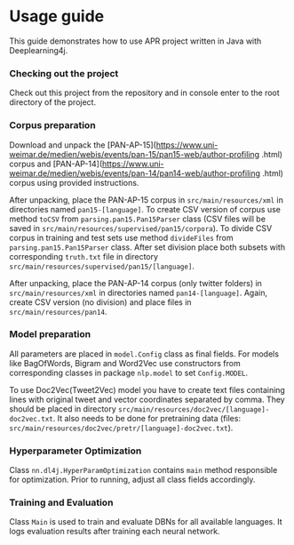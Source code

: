 # Usage guide

This guide demonstrates how to use APR project written in Java with Deeplearning4j.

### Checking out the project
Check out this project from the repository and in console enter to the root directory of the project.

### Corpus preparation
Download and unpack the [PAN-AP-15](https://www.uni-weimar.de/medien/webis/events/pan-15/pan15-web/author-profiling
.html) corpus and [PAN-AP-14](https://www.uni-weimar.de/medien/webis/events/pan-14/pan14-web/author-profiling
.html) corpus using provided instructions.

After unpacking, place the PAN-AP-15 corpus in `src/main/resources/xml` in directories named 
`pan15-[language]`.
To create CSV version of corpus use method `toCSV` from `parsing.pan15.Pan15Parser` class (CSV files will be saved in 
`src/main/resources/supervised/pan15/corpora`).
To divide CSV corpus in training and test sets use method `divideFiles` from `parsing.pan15.Pan15Parser` class.
After set division place both subsets with corresponding `truth.txt` file in directory  
`src/main/resources/supervised/pan15/[language]`.

After unpacking, place the PAN-AP-14 corpus (only twitter folders) in `src/main/resources/xml` in directories named 
`pan14-[language]`. Again, create CSV version (no division) and place files in `src/main/resources/pan14`.

### Model preparation
All parameters are placed in `model.Config` class as final fields.
For models like BagOfWords, Bigram and Word2Vec use constructors from corresponding classes in package `nlp.model` to set `Config.MODEL`.
 
To use Doc2Vec(Tweet2Vec) model you have to create text files containing lines with original tweet and vector 
coordinates separated by comma. They should be placed in directory `src/main/resources/doc2vec/[language]-doc2vec.txt`.
It also needs to be done for pretraining data (files: `src/main/resources/doc2vec/pretr/[language]-doc2vec.txt`).

### Hyperparameter Optimization
Class `nn.dl4j.HyperParamOptimization` contains `main` method responsible for optimization. Prior to running, adjust 
all class fields accordingly.

### Training and Evaluation
Class `Main` is used to train and evaluate DBNs for all available languages. It logs evaluation results after 
training each neural network.